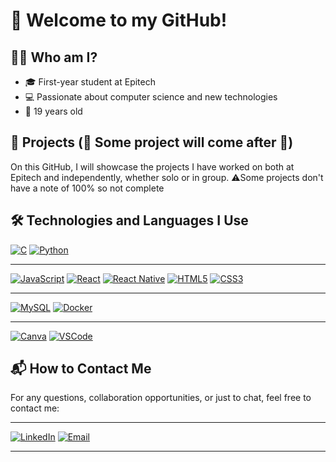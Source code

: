 # 👋 Welcome to my GitHub!

## 👨‍💻 Who am I?
- 🎓 First-year student at Epitech
- 💻 Passionate about computer science and new technologies
- 🎂 19 years old

## 📂 Projects (🚧 Some project will come after 🚧)
On this GitHub, I will showcase the projects I have worked on both at Epitech and independently, whether solo or in group.
  ⚠️Some projects don't have a note of 100% so not complete


## 🛠️ Technologies and Languages I Use

[![C](https://img.shields.io/badge/C-A8B9CC?style=flat-square&logo=c&logoColor=white)](https://en.wikipedia.org/wiki/C_(programming_language))
[![Python](https://img.shields.io/badge/Python-3776AB?style=flat-square&logo=python&logoColor=white)](https://www.python.org/)

---

[![JavaScript](https://img.shields.io/badge/JavaScript-F7DF1E?style=flat-square&logo=javascript&logoColor=black)](https://www.javascript.com/)
[![React](https://img.shields.io/badge/React-61DAFB?style=flat-square&logo=react&logoColor=black)](https://reactjs.org/)
[![React Native](https://img.shields.io/badge/React_Native-61DAFB?style=flat-square&logo=react&logoColor=black)](https://reactnative.dev/)
[![HTML5](https://img.shields.io/badge/HTML5-E34F26?style=flat-square&logo=html5&logoColor=white)](https://developer.mozilla.org/en-US/docs/Web/Guide/HTML/HTML5)
[![CSS3](https://img.shields.io/badge/CSS3-1572B6?style=flat-square&logo=css3&logoColor=white)](https://developer.mozilla.org/en-US/docs/Web/CSS)

---

[![MySQL](https://img.shields.io/badge/MySQL-4479A1?style=flat-square&logo=mysql&logoColor=white)](https://www.mysql.com/)
[![Docker](https://img.shields.io/badge/Docker-2496ED?style=flat-square&logo=docker&logoColor=white)](https://www.docker.com/)

---

[![Canva](https://img.shields.io/badge/Canva-00C4CC?style=flat-square&logo=canva&logoColor=white)](https://www.canva.com/)
[![VSCode](https://img.shields.io/badge/VSCode-007ACC?style=flat-square&logo=visual-studio-code&logoColor=white)](https://code.visualstudio.com/)


## 📬 How to Contact Me

For any questions, collaboration opportunities, or just to chat, feel free to contact me:

---

[![LinkedIn](https://img.shields.io/badge/LinkedIn-0077B5?style=flat-square&logo=linkedin&logoColor=white)](https://www.linkedin.com/in/walid-bensalem-9826612a7/)
[![Email](https://img.shields.io/badge/Email-D14836?style=flat-square&logo=gmail&logoColor=white)](mailto:walid.bensalem@epitech.eu)

---
